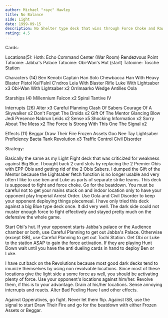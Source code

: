 ```yaml
---
author: Michael "rayc" Hawley
title: No Balance
side: Light
date: 1999-09-15
description: No Shelter type deck that wins through Force Choke and Raw aggression.
rating: 4.5
---
```

Cards: 

Locations(5):
Hoth: Echo Command Center (War Room)
Rendezvous Point
Tatooine: Jabba's Palace
Tatooine: Obi-Wan's Hut (start)
Tatooine: Tosche Station

Characters (14)
Ben Kenobi
Captain Han Solo
Chewbacca
Han With Heavy Blaster Pistol
Kal'Falnl C'ndros
Leia With Blaster Rifle
Luke With Lightsaber x3
Obi-Wan With Lightsaber x2
Orrimaarko
Wedge Antilles
Oola

Starships (4)
Millennium Falcon x2
Spiral
Tantive IV

Interrupts (26)
Alter x3
Careful Planning
Clash Of Sabers
Courage Of A Skywalker x2
Don't Forget The Droids x2
Gift Of The Mentor
Glancing Blow
Jedi Presence
Nabrun Leids x2
Sense x5
Shocking Information x2
Sorry About The Mess x2
The Force Is Strong With This One
The Signal x2

Effects (11)
Beggar
Draw Their Fire
Frozen Assets
Goo Nee Tay
Lightsaber Proficiency
Bacta Tank
Revolution x3
Traffic Control
Civil Disorder


Strategy: 

Basically the same as my Light Fight deck that was criticized for weakness against Big Blue. I bought back 2 card slots by replacing the 2 Premier Obis with EPP Obis and getting rid of the 2 Obis Sabers. I dumped the Gift of the Mentor because the Lightsaber fetch function is no longer usable and very often I like to use ben and Luke as parts of separate strike teams.
 This deck is supposed to fight and force choke. Go for the beatdown. You must be careful not to get your mains stuck on and indoor location only to have your opponent play Imperial Arrest Order. Use Oola and Civil Disorder to keep your opponent deploying things piecemeal. I have only tried this deck against a big Blue type deck once. It did very well. The dark side could not muster enough force to fight effectively and stayed pretty much on the defensive the whole game.

Start Obi's hut. If your opponent starts Jabba's palace or the Audience chamber or both, use Careful Planning to get out Jabba's Palace.
Otherwise (except ISB), use Careful Planning to get out Tochi Station.
Get Obi or Luke to the station ASAP to gain the force activation. If they are playing Hunt Down wait until you have the anti dueling cards
in hand to deploy Ben or Luke.

I have cut back on the Revolutions because most good dark decks tend to imunize themselves by using non revolvable locations. Since most of these locations give the light side a some force as well, you should be activating plenty of force.
Use your opponent's locations against him/her. Revolve them, if this is to your advantage. Drain at his/her locations. Sense annoying interrupts and reacts. Alter Bad Feeling Have I and other effects.

Against Opperatives, go fight. Never let them flip.
Against ISB, use the signal to start Draw Their Fire and go for the beatdown with either Frozen Assets or Beggar.


